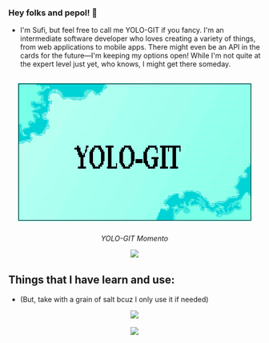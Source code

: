 ### Hey folks and pepol! 👋

- I'm Sufi, but feel free to call me YOLO-GIT if you fancy. I'm an intermediate software developer who loves creating a variety of things, from web applications to mobile apps. There might even be an API in the cards for the future—I'm keeping my options open! While I'm not quite at the expert level just yet, who knows, I might get there someday.

## <p align="center"><img src="name_template.png"></p>
<p align="center"><em>YOLO-GIT Momento</em></p>
<p align="center"><a href="https://visitorbadge.io/status?path=https%3A%2F%2Fgithub.com%2FYOLO-GIT%2FYOLO-GIT.git"><img src="https://api.visitorbadge.io/api/visitors?path=https%3A%2F%2Fgithub.com%2FYOLO-GIT%2FYOLO-GIT.git&label=PEPOL&labelColor=%2300008b&countColor=%23d9e3f0" /></a></p>

## Things that I have learn and use: 
- (But, take with a grain of salt bcuz I only use it if needed)

<p align="center">
  <a href="https://skillicons.dev">
    <img src="https://skillicons.dev/icons?i=androidstudio,cpp,cs,git,github,bootstrap,css,eclipse,html,ai,java,js,mysql,nodejs,php" />
  </a>
</p>

<p align="center">
  <a href="https://skillicons.dev">
    <img src="https://skillicons.dev/icons?i=py,tailwind,unity,visualstudio,vscode" />
  </a>
</p>



